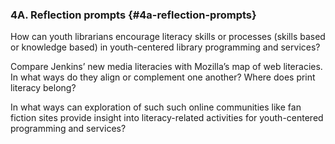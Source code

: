 ### 4A. Reflection prompts {#4a-reflection-prompts}

How can youth librarians encourage literacy skills or processes (skills based or knowledge based) in youth-centered library programming and services?

Compare Jenkins’ new media literacies with Mozilla’s map of web literacies. In what ways do they align or complement one another? Where does print literacy belong?

In what ways can exploration of such such online communities like fan fiction sites provide insight into literacy-related activities for youth-centered programming and services?

